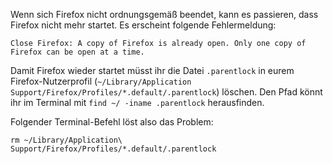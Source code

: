 Wenn sich Firefox nicht ordnungsgemäß beendet, kann es passieren, dass Firefox nicht mehr startet. Es erscheint folgende Fehlermeldung:

```
Close Firefox: A copy of Firefox is already open. Only one copy of Firefox can be open at a time.
```

Damit Firefox wieder startet müsst ihr die Datei `.parentlock` in eurem Firefox-Nutzerprofil (`~/Library/Application Support/Firefox/Profiles/*.default/.parentlock`) löschen.
Den Pfad könnt ihr im Terminal mit `find ~/ -iname .parentlock` herausfinden.

Folgender Terminal-Befehl löst also das Problem:
```
rm ~/Library/Application\ Support/Firefox/Profiles/*.default/.parentlock
```
